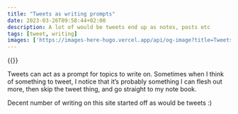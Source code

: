 ```yaml
---
title: "Tweets as writing prompts"
date: 2023-03-26T09:58:44+02:00
description: A lot of would be tweets end up as notes, posts etc
tags: [tweet, writing]
images: ['https://images-here-hugo.vercel.app/api/og-image?title=Tweets%20as%20writing%20prompts']
---
```


{{<tweet user="guidefari" id="1576272250407264256">}}

Tweets can act as a prompt for topics to write on. Sometimes when I think of something to tweet, I notice that it’s probably something I can flesh out more, then skip the tweet thing, and go straight to my note book.

Decent number of writing on this site started off as would be tweets :)
